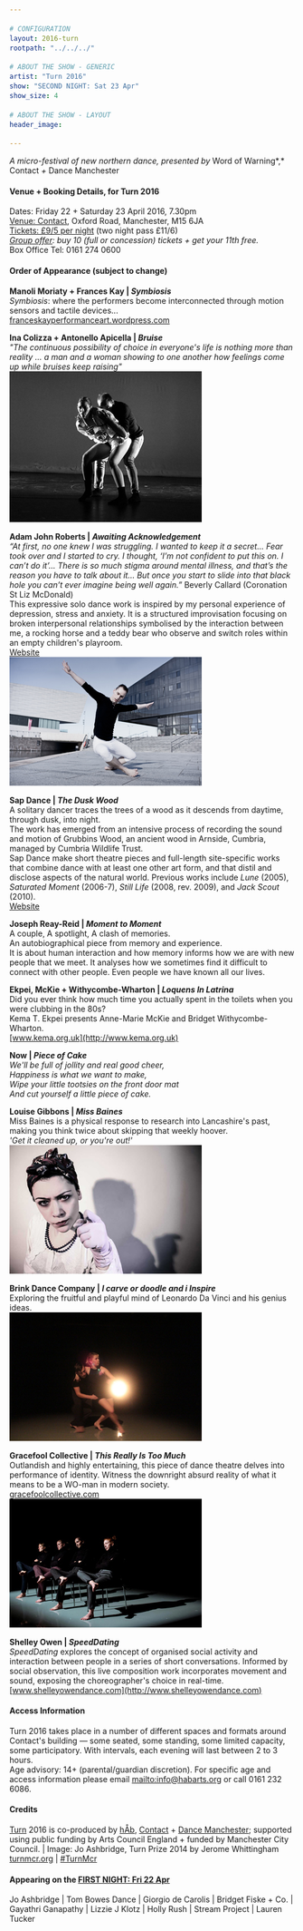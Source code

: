 ```yaml
---

# CONFIGURATION
layout: 2016-turn
rootpath: "../../../"

# ABOUT THE SHOW - GENERIC
artist: "Turn 2016"
show: "SECOND NIGHT: Sat 23 Apr"
show_size: 4

# ABOUT THE SHOW - LAYOUT
header_image:

---
```

*A micro-festival of new northern dance, presented by* Word of Warning*,* Contact *+* Dance Manchester
        
#### Venue + Booking Details, for Turn 2016              
Dates: Friday 22 + Saturday 23 April 2016, 7.30pm       
<a href="http://contactmcr.com/visit/getting-here" target="_blank">Venue: Contact</a>, Oxford Road, Manchester, M15 6JA         
<a href="http://contactmcr.com/whats-on/47093-turn-2016/booking" target="_blank">Tickets: £9/5 per night</a> (two night pass £11/6)        
*<a href="http://www.contactmcr.com/ticketoffers" target="_blank">Group offer</a>: buy 10 (full or concession) tickets + get your 11th free.*        
Box Office Tel: 0161 274 0600                

#### Order of Appearance (subject to change)           
**Manoli Moriaty + Frances Kay | *Symbiosis***      
*Symbiosis*: where the performers become interconnected through motion sensors and tactile devices...      
 [franceskayperformanceart.wordpress.com](https://franceskayperformanceart.wordpress.com/symbiosis/)      

**Ina Colizza + Antonello Apicella | *Bruise***     
*"The continuous possibility of choice in everyone's life is nothing more than reality ... a man and a woman showing to one another how feelings come up while bruises keep raising"*    
![Ina Colizza](Ina-Colizza.jpg)                
	
**Adam John Roberts | *Awaiting Acknowledgement***     
*“At first, no one knew I was struggling. I wanted to keep it a secret… Fear took over and I started to cry. I thought, ‘I’m not confident to put this on. I can’t do it’… There is so much stigma around mental illness, and that’s the reason you have to talk about it… But once you start to slide into that black hole you can’t ever imagine being well again.”*  Beverly Callard (Coronation St Liz McDonald)     
This expressive solo dance work is inspired by my personal experience of depression, stress and anxiety. It is a structured improvisation focusing on broken interpersonal relationships symbolised by the interaction between me, a rocking horse and a teddy bear who observe and switch roles within an empty children's playroom.      
[Website](http://adamrob1.wix.com/adamjohnroberts)     
![Adam John Roberts](Adam.jpg)         

**Sap Dance | *The Dusk Wood***     
A solitary dancer traces the trees of a wood as it descends from daytime, through dusk, into night.     
The work has emerged from an intensive process of recording the sound and motion of Grubbins Wood, an ancient wood in Arnside, Cumbria, managed by Cumbria Wildlife Trust.    
Sap Dance make short theatre pieces and full-length site-specific works that combine dance with at least one other art form, and that distil and disclose aspects of the natural world. Previous works include *Lune* (2005), *Saturated Moment* (2006-7), *Still Life* (2008, rev. 2009), and *Jack Scout* (2010).     
[Website](http://www.lancaster.ac.uk/fass/projects/jackscout/)       
 
**Joseph Reay-Reid | *Moment to Moment***          
A couple, A spotlight, A clash of memories.     
An autobiographical piece from memory and experience.     
It is about human interaction and how memory informs how we are with new people that we meet. It analyses how we sometimes find it difficult to connect with other people. Even people we have known all our lives.         
 	
**Ekpei, McKie + Withycombe-Wharton | *Loquens In Latrina***     
Did you ever think how much time you actually spent in the toilets when you were clubbing in the 80s?      
Kema T. Ekpei presents Anne-Marie McKie and Bridget Withycombe-Wharton.     
[www.kema.org.uk](http://www.kema.org.uk)          

**Now | *Piece of Cake***    
*We'll be full of jollity and real good cheer,     
Happiness is what we want to make,        
Wipe your little tootsies on the front door mat     
And cut yourself a little piece of cake.*    

**Louise Gibbons | *Miss Baines***     
Miss Baines is a physical response to research into Lancashire's past, making you think twice about skipping that weekly hoover.     
*'Get it cleaned up, or you're out!'*     
![Louise Gibbons](Louise-Gibbons.jpg) 

**Brink Dance Company | *I carve or doodle and i Inspire***        
Exploring the fruitful and playful mind of Leonardo Da Vinci and his genius ideas.      
![Brink Dance](brink.jpg)     

**Gracefool Collective | *This Really Is Too Much***    
Outlandish and highly entertaining, this piece of dance theatre delves into performance of identity. Witness the downright absurd reality of what it means to be a WO-man in modern society.     
[gracefoolcollective.com](http://gracefoolcollective.com)    
![Gracefool Collective](Gracefool.jpg)     

**Shelley Owen | *SpeedDating***    
*SpeedDating* explores the concept of organised social activity and interaction between people in a series of short conversations. Informed by social observation, this live composition work incorporates movement and sound, exposing the choreographer's choice in real-time.	    
[www.shelleyowendance.com](http://www.shelleyowendance.com)       
         
#### Access Information         
Turn 2016 takes place in a number of different spaces and formats around Contact's building — some seated, some standing, some limited capacity, some participatory. With intervals, each evening will last between 2 to 3 hours.<br>Age advisory: 14+ (parental/guardian discretion). For specific age and access information please email <mailto:info@habarts.org> or call 0161 232 6086.            
       
#### Credits         
[Turn](/hab/turn) 2016 is co-produced by [hÅb](/hab), <a href="http://contactmcr.com" target="_blank">Contact</a> + <a href="http://www.digm.org" target="_blank">Dance Manchester</a>; supported using public funding by Arts Council England + funded by Manchester City Council. | Image: Jo Ashbridge, Turn Prize 2014 by Jerome Whittingham          
<a href="http://turnmcr.org" target="_blank">turnmcr.org</a> | <a href="http://twitter.com/hashtag/TurnMcr" target="_blank">#TurnMcr</a>          
         
#### Appearing on the [FIRST NIGHT: Fri 22 Apr](/current/2016-turn/fri)          
Jo Ashbridge | Tom Bowes Dance | Giorgio de Carolis | Bridget Fiske + Co. | Gayathri Ganapathy | Lizzie J Klotz | Holly Rush | Stream Project | Lauren Tucker
